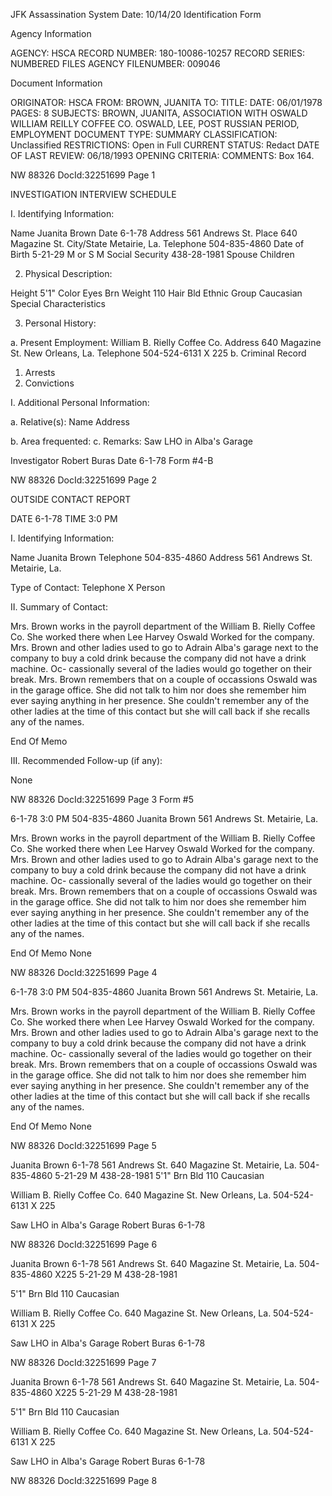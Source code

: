 JFK Assassination System Date: 10/14/20
Identification Form

Agency Information

AGENCY: HSCA
RECORD NUMBER: 180-10086-10257
RECORD SERIES: NUMBERED FILES
AGENCY FILENUMBER: 009046

Document Information

ORIGINATOR: HSCA
FROM: BROWN, JUANITA
TO:
TITLE:
DATE: 06/01/1978
PAGES: 8
SUBJECTS:
BROWN, JUANITA, ASSOCIATION WITH OSWALD
WILLIAM REILLY COFFEE CO.
OSWALD, LEE, POST RUSSIAN PERIOD, EMPLOYMENT
DOCUMENT TYPE: SUMMARY
CLASSIFICATION: Unclassified
RESTRICTIONS: Open in Full
CURRENT STATUS: Redact
DATE OF LAST REVIEW: 06/18/1993
OPENING CRITERIA:
COMMENTS: Box 164.

NW 88326 DocId:32251699 Page 1

INVESTIGATION INTERVIEW SCHEDULE

I. Identifying Information:

Name Juanita Brown Date 6-1-78
Address 561 Andrews St. Place 640 Magazine St.
City/State Metairie, La. Telephone 504-835-4860
Date of Birth 5-21-29 M or S M
Social Security 438-28-1981 Spouse
Children

2. Physical Description:

Height 5'1" Color Eyes Brn
Weight 110 Hair Bld
Ethnic Group Caucasian Special Characteristics

3. Personal History:

a. Present Employment: William B. Rielly Coffee Co.
Address 640 Magazine St. New Orleans, La.
Telephone 504-524-6131 X 225
b. Criminal Record
1. Arrests
2. Convictions

I. Additional Personal Information:

a. Relative(s): Name
Address

b. Area frequented:
c. Remarks: Saw LHO in Alba's Garage

Investigator Robert Buras
Date 6-1-78 Form #4-B

NW 88326 DocId:32251699 Page 2

OUTSIDE CONTACT REPORT

DATE 6-1-78 TIME 3:0 PM

I. Identifying Information:

Name Juanita Brown Telephone 504-835-4860
Address 561 Andrews St. Metairie, La.

Type of Contact: Telephone
X Person

II. Summary of Contact:

Mrs. Brown works in the payroll department of the William B.
Rielly Coffee Co. She worked there when Lee Harvey Oswald
Worked for the company. Mrs. Brown and other ladies used to
go to Adrain Alba's garage next to the company to buy a cold
drink because the company did not have a drink machine. Oc-
cassionally several of the ladies would go together on their
break. Mrs. Brown remembers that on a couple of occassions
Oswald was in the garage office. She did not talk to him nor
does she remember him ever saying anything in her presence.
She couldn't remember any of the other ladies at the time of
this contact but she will call back if she recalls any of
the names.

End Of Memo

III. Recommended Follow-up (if any):

None

NW 88326 DocId:32251699 Page 3
Form #5

6-1-78 3:0 PM
504-835-4860
Juanita Brown
561 Andrews St. Metairie, La.

Mrs. Brown works in the payroll department of the William B.
Rielly Coffee Co. She worked there when Lee Harvey Oswald
Worked for the company. Mrs. Brown and other ladies used to
go to Adrain Alba's garage next to the company to buy a cold
drink because the company did not have a drink machine. Oc-
cassionally several of the ladies would go together on their
break. Mrs. Brown remembers that on a couple of occassions
Oswald was in the garage office. She did not talk to him nor
does she remember him ever saying anything in her presence.
She couldn't remember any of the other ladies at the time of
this contact but she will call back if she recalls any of
the names.

End Of Memo
None

NW 88326 DocId:32251699 Page 4

6-1-78 3:0 PM
504-835-4860
Juanita Brown
561 Andrews St. Metairie, La.

Mrs. Brown works in the payroll department of the William B.
Rielly Coffee Co. She worked there when Lee Harvey Oswald
Worked for the company. Mrs. Brown and other ladies used to
go to Adrain Alba's garage next to the company to buy a cold
drink because the company did not have a drink machine. Oc-
cassionally several of the ladies would go together on their
break. Mrs. Brown remembers that on a couple of occassions
Oswald was in the garage office. She did not talk to him nor
does she remember him ever saying anything in her presence.
She couldn't remember any of the other ladies at the time of
this contact but she will call back if she recalls any of
the names.

End Of Memo
None

NW 88326 DocId:32251699 Page 5

Juanita Brown 6-1-78
561 Andrews St. 640 Magazine St.
Metairie, La. 504-835-4860
5-21-29 M
438-28-1981
5'1" Brn Bld
110 Caucasian

William B. Rielly Coffee Co.
640 Magazine St. New Orleans, La.
504-524-6131 X 225

Saw LHO in Alba's Garage
Robert Buras
6-1-78

NW 88326 DocId:32251699 Page 6

Juanita Brown 6-1-78
561 Andrews St. 640 Magazine St.
Metairie, La. 504-835-4860 X225
5-21-29 M
438-28-1981

5'1" Brn Bld
110 Caucasian

William B. Rielly Coffee Co.
640 Magazine St. New Orleans, La.
504-524-6131 X 225

Saw LHO in Alba's Garage
Robert Buras
6-1-78

NW 88326 DocId:32251699 Page 7

Juanita Brown 6-1-78
561 Andrews St. 640 Magazine St.
Metairie, La. 504-835-4860 X225
5-21-29 M
438-28-1981

5'1" Brn Bld
110 Caucasian

William B. Rielly Coffee Co.
640 Magazine St. New Orleans, La.
504-524-6131 X 225

Saw LHO in Alba's Garage
Robert Buras
6-1-78

NW 88326 DocId:32251699 Page 8
